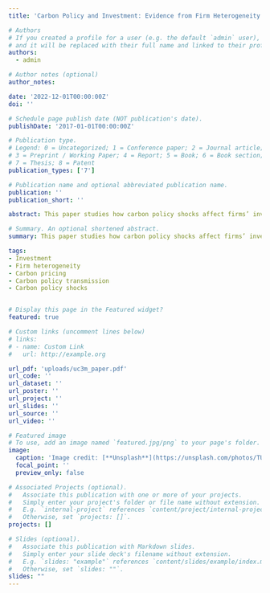 ```yaml
---
title: 'Carbon Policy and Investment: Evidence from Firm Heterogeneity'

# Authors
# If you created a profile for a user (e.g. the default `admin` user), write the username (folder name) here
# and it will be replaced with their full name and linked to their profile.
authors:
  - admin

# Author notes (optional)
author_notes:

date: '2022-12-01T00:00:00Z'
doi: ''

# Schedule page publish date (NOT publication's date).
publishDate: '2017-01-01T00:00:00Z'

# Publication type.
# Legend: 0 = Uncategorized; 1 = Conference paper; 2 = Journal article;
# 3 = Preprint / Working Paper; 4 = Report; 5 = Book; 6 = Book section;
# 7 = Thesis; 8 = Patent
publication_types: ['7']

# Publication name and optional abbreviated publication name.
publication: ''
publication_short: ''

abstract: This paper studies how carbon policy shocks affect firms’ investment decisions differently, using 3 million firm-level observations on investment from the ORBIS database. The carbon policy shocks are constructed by employing high-frequency data and the structural environment of the European carbon market after replicating Kanzig (2021)’s methodology. The impact of the carbon policy shocks on firms’ investment is estimated using a local projection approach, specifically, panel OLS local projection, presented by Jordá (2005) and following Cloyne et al. (2018). Firms’ investment reactions to carbon policy shocks are heterogeneous. Foremost, firms react to carbon policy shocks contemporaneously. The second finding is that, when considering the firms’ age, younger firms have the highest investment reaction to carbon policy shocks. If we consider the firms’ size, our third finding shows that small-sized firms are taking the lead in investment response after the carbon policy shocks hit. Further findings show that the high-leveraged firms have a stronger reaction compared to others. However, firms respond similarly at the sectoral level, meaning there is a presence of inter-sectoral input-output linkages after the carbon policy shocks. Finally, industries that produce non-durable goods within the manufacturing sector have much stronger investment reactions than others.

# Summary. An optional shortened abstract.
summary: This paper studies how carbon policy shocks affect firms’ investment decisions differently, using 3 million firm-level observations on investment from the ORBIS database.

tags: 
- Investment
- Firm heterogeneity
- Carbon pricing
- Carbon policy transmission
- Carbon policy shocks


# Display this page in the Featured widget?
featured: true

# Custom links (uncomment lines below)
# links:
# - name: Custom Link
#   url: http://example.org

url_pdf: 'uploads/uc3m_paper.pdf'
url_code: ''
url_dataset: ''
url_poster: ''
url_project: ''
url_slides: ''
url_source: ''
url_video: ''

# Featured image
# To use, add an image named `featured.jpg/png` to your page's folder.
image:
  caption: 'Image credit: [**Unsplash**](https://unsplash.com/photos/TUJud0AWAPI)'
  focal_point: ''
  preview_only: false

# Associated Projects (optional).
#   Associate this publication with one or more of your projects.
#   Simply enter your project's folder or file name without extension.
#   E.g. `internal-project` references `content/project/internal-project/index.md`.
#   Otherwise, set `projects: []`.
projects: []

# Slides (optional).
#   Associate this publication with Markdown slides.
#   Simply enter your slide deck's filename without extension.
#   E.g. `slides: "example"` references `content/slides/example/index.md`.
#   Otherwise, set `slides: ""`.
slides: ""
---
```

